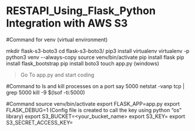 # RESTAPI_Using_Flask_Python Integration with AWS S3

#Command for venv (virtual environment)

mkdir flask-s3-boto3
cd flask-s3-boto3/
pip3 install virtualenv
virtualenv -p python3 venv --always-copy
source venv/bin/activate
pip install flask
pip install flask_bootstrap
pip install boto3
touch app.py (windows)
> Go To app.py and start coding




#Command to ls and kill processes on a port say 5000
netstat -vanp tcp | grep 5000
kill -9 $(lsof -ti:5000)

#Command
source venv/bin/activate
export FLASK_APP=app.py
export FLASK_DEBUG=1
(Config file is created to call the key using python “os” library)
export S3_BUCKET=<your_bucket_name>
export S3_KEY=<your key>
export S3_SECRET_ACCESS_KEY=<your secret>

